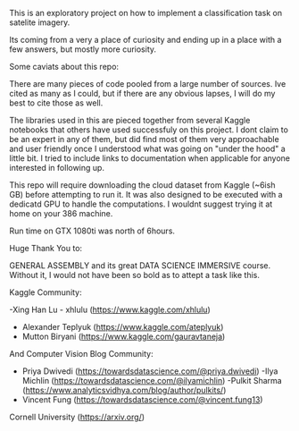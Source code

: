 This is an exploratory project on how to implement a classification task on satelite imagery.

Its coming from a very a place of curiosity and ending up in a place with a few answers, but mostly more curiosity.

Some caviats about this repo:

There are many pieces of code pooled from a large number of sources.  Ive cited as many as I could, but if there are any obvious lapses, I will do my best to cite those as well.

The libraries used in this are pieced together from several Kaggle notebooks that others have used successfuly on this project.  I dont claim to be an expert in any of them, but did find most of them very approachable and user friendly once I understood what was going on "under the hood" a little bit.  I tried to include links to documentation when applicable for anyone interested in following up.

This repo will require downloading the cloud dataset from Kaggle (~6ish GB) before attempting to run it.  It was also designed to be executed with a dedicatd GPU to handle the computations.  I wouldnt suggest trying it at home on your 386 machine.

Run time on GTX 1080ti was north of 6hours.

Huge Thank You to:

GENERAL ASSEMBLY and its great DATA SCIENCE IMMERSIVE course.
    Without it, I would not have been so bold as to attept a task like this.

Kaggle Community:

  -Xing Han Lu - xhlulu (https://www.kaggle.com/xhlulu)
- Alexander Teplyuk (https://www.kaggle.com/ateplyuk)
- Mutton Biryani (https://www.kaggle.com/gauravtaneja)



And Computer Vision Blog Community:

- Priya Dwivedi  (https://towardsdatascience.com/@priya.dwivedi)
-Ilya Michlin (https://towardsdatascience.com/@ilyamichlin)
-Pulkit Sharma (https://www.analyticsvidhya.com/blog/author/pulkits/)
- Vincent Fung (https://towardsdatascience.com/@vincent.fung13)

Cornell University (https://arxiv.org/)